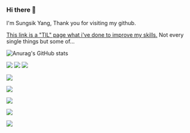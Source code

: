 ### Hi there 👋

I'm Sungsik Yang, Thank you for visiting my github.

[This link is a "TIL" page what i've done to improve my skills.]([https://github.com/sungsikyang92/sungsikyang92/blob/main/TIL.md](https://github.com/sungsikyang92/sungsikyang92/blob/main/TIL2.md)) Not every single things but some of...

![Anurag's GitHub stats](https://github-readme-stats.vercel.app/api?username=sungsikyang92&show_icons=true&theme=merko)

![](https://img.shields.io/badge/Java-ED8B00?style=for-the-badge&logo=java&logoColor=white)
![](https://img.shields.io/badge/JavaScript-323330?style=for-the-badge&logo=javascript&logoColor=F7DF1E)
![](https://img.shields.io/badge/Python-FFD43B?style=for-the-badge&logo=python&logoColor=blue/)

![](https://img.shields.io/badge/Spring-6DB33F?style=for-the-badge&logo=spring&logoColor=white)

![](https://img.shields.io/badge/Spring_Boot-F2F4F9?style=for-the-badge&logo=spring-boot)

![](https://img.shields.io/badge/Eclipse-2C2255?style=for-the-badge&logo=eclipse&logoColor=white)

![](https://img.shields.io/badge/IntelliJ_IDEA-000000.svg?style=for-the-badge&logo=intellij-idea&logoColor=white)

![](https://img.shields.io/badge/PyCharm-000000.svg?&style=for-the-badge&logo=PyCharm&logoColor=white)





<!--
**sungsikyang92/sungsikyang92** is a ✨ _special_ ✨ repository because its `README.md` (this file) appears on your GitHub profile.

Here are some ideas to get you started:

- 🔭 I’m currently working on ...
- 🌱 I’m currently learning ...
- 👯 I’m looking to collaborate on ...
- 🤔 I’m looking for help with ...
- 💬 Ask me about ...
- 📫 How to reach me: ...
- 😄 Pronouns: ...
- ⚡ Fun fact: ...
-->
